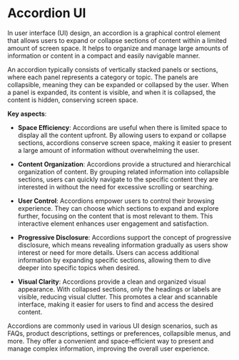 # Accordion UI

In user interface (UI) design, an accordion is a graphical control element that allows users to expand or collapse sections of content within a limited amount of screen space. It helps to organize and manage large amounts of information or content in a compact and easily navigable manner.

An accordion typically consists of vertically stacked panels or sections, where each panel represents a category or topic. The panels are collapsible, meaning they can be expanded or collapsed by the user. When a panel is expanded, its content is visible, and when it is collapsed, the content is hidden, conserving screen space.

**Key aspects**:

* **Space Efficiency**: Accordions are useful when there is limited space to display all the content upfront. By allowing users to expand or collapse sections, accordions conserve screen space, making it easier to present a large amount of information without overwhelming the user.

* **Content Organization**: Accordions provide a structured and hierarchical organization of content. By grouping related information into collapsible sections, users can quickly navigate to the specific content they are interested in without the need for excessive scrolling or searching.

* **User Control**: Accordions empower users to control their browsing experience. They can choose which sections to expand and explore further, focusing on the content that is most relevant to them. This interactive element enhances user engagement and satisfaction.

* **Progressive Disclosure**: Accordions support the concept of progressive disclosure, which means revealing information gradually as users show interest or need for more details. Users can access additional information by expanding specific sections, allowing them to dive deeper into specific topics when desired.

* **Visual Clarity**: Accordions provide a clean and organized visual appearance. With collapsed sections, only the headings or labels are visible, reducing visual clutter. This promotes a clear and scannable interface, making it easier for users to find and access the desired content.

Accordions are commonly used in various UI design scenarios, such as FAQs, product descriptions, settings or preferences, collapsible menus, and more. They offer a convenient and space-efficient way to present and manage complex information, improving the overall user experience.